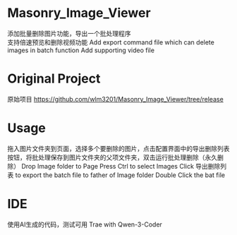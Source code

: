 # Masonry_Image_Viewer
 添加批量删除图片功能，导出一个批处理程序  
 支持倍速预览和删除视频功能
 Add export command file which can delete images in batch function 
 Add supporting video file

# Original Project
原始项目 https://github.com/wlm3201/Masonry_Image_Viewer/tree/release

# Usage
拖入图片文件夹到页面，选择多个要删除的图片，点击配置界面中的导出删除列表按钮，将批处理保存到图片文件夹的父项文件夹，双击运行批处理删除（永久删除）
Drop Image folder to Page
Press Ctrl to select Images
Click 导出删除列表 to export the batch file to father of Image folder
Double Click the bat file

# IDE
使用AI生成的代码，测试可用
Trae with Qwen-3-Coder
